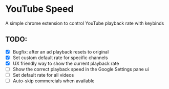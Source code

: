 # YouTube Speed

A simple chrome extension to control YouTube playback rate with keybinds


## TODO:

- [X] Bugfix: after an ad playback resets to original
- [X] Set custom default rate for specific channels
- [X] UX friendly way to show the current playback rate
- [ ] Show the correct playback speed in the Google Settings pane ui
- [ ] Set default rate for all videos
- [ ] Auto-skip commercials when available
